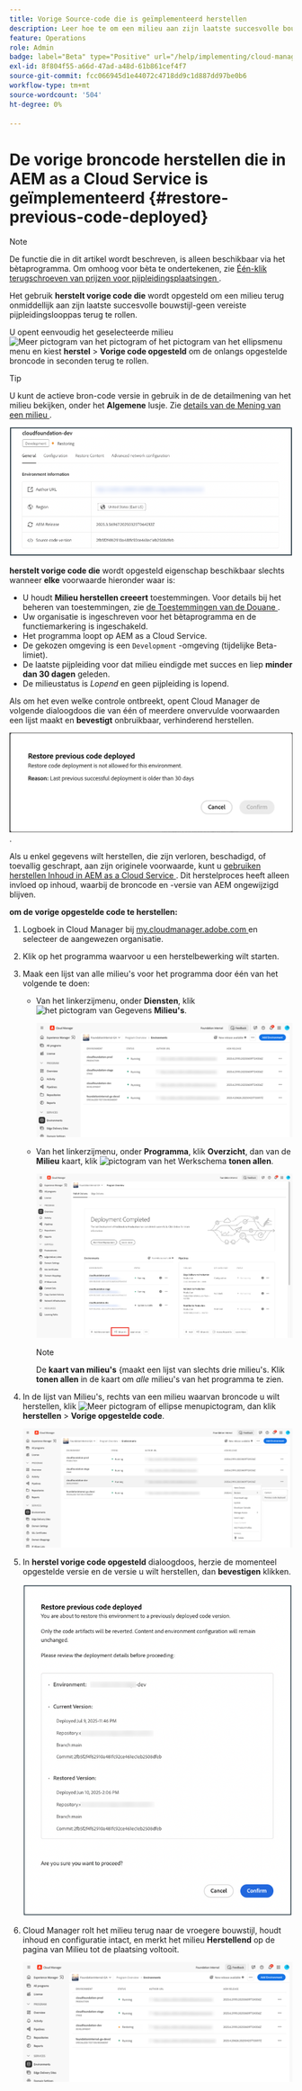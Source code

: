```yaml
---
title: Vorige Source-code die is geïmplementeerd herstellen
description: Leer hoe te om een milieu aan zijn laatste succesvolle bouw&amp te herstellen;ndash; geen vereiste pijpleiding.
feature: Operations
role: Admin
badge: label="Beta" type="Positive" url="/help/implementing/cloud-manager/release-notes/current.md#gitlab-bitbucket"
exl-id: 8f804f55-a66d-47ad-a48d-61b861cef4f7
source-git-commit: fcc066945d1e44072c4718dd9c1d887dd97be0b6
workflow-type: tm+mt
source-wordcount: '504'
ht-degree: 0%

---
```


# De vorige broncode herstellen die in AEM as a Cloud Service is geïmplementeerd {#restore-previous-code-deployed}

>[!NOTE]
>
>De functie die in dit artikel wordt beschreven, is alleen beschikbaar via het bètaprogramma. Om omhoog voor bèta te ondertekenen, zie [ Één-klik terugschroeven van prijzen voor pijpleidingsplaatsingen ](/help/implementing/cloud-manager/release-notes/current.md##one-click-rollback).

Het gebruik **herstelt vorige code die** wordt opgesteld om een milieu terug onmiddellijk aan zijn laatste succesvolle bouwstijl-geen vereiste pijpleidingslooppas terug te rollen.

U opent eenvoudig het geselecteerde milieu ![ Meer pictogram van het pictogram of het pictogram van het ellipsmenu ](https://spectrum.adobe.com/static/icons/workflow_18/Smock_More_18_N.svg) menu en kiest **herstel** > **Vorige code opgesteld** om de onlangs opgestelde broncode in seconden terug te rollen.

>[!TIP]
>
>U kunt de actieve bron-code versie in gebruik in de de detailmening van het milieu bekijken, onder het **Algemene** lusje. Zie [ details van de Mening van een milieu ](/help/implementing/cloud-manager/manage-environments.md#viewing-environment).
>
>![ de codeversie van Source in gebruik ](/help/operations/assets/environments-view-details-sourcecodeversion.png)

**herstelt vorige code die** wordt opgesteld eigenschap beschikbaar slechts wanneer **elke** voorwaarde hieronder waar is:

* U houdt **Milieu herstellen creeert** toestemmingen. Voor details bij het beheren van toestemmingen, zie [ de Toestemmingen van de Douane ](/help/implementing/cloud-manager/custom-permissions.md).
* Uw organisatie is ingeschreven voor het bètaprogramma en de functiemarkering is ingeschakeld.
* Het programma loopt op AEM as a Cloud Service.
* De gekozen omgeving is een `Development` -omgeving (tijdelijke Beta-limiet).
* De laatste pijpleiding voor dat milieu eindigde met succes en liep **minder dan 30 dagen** geleden.
* De milieustatus is *Lopend* en geen pijpleiding is lopend.

Als om het even welke controle ontbreekt, opent Cloud Manager de volgende dialoogdoos die van één of meerdere onvervulde voorwaarden een lijst maakt en **bevestigt** onbruikbaar, verhinderend herstellen.

![ herstel vorige code opgezette de mislukkingsdialoogdoos ](/help/operations/assets/restore-previous-code-deployment-not-allowed.png).

Als u enkel gegevens wilt herstellen, die zijn verloren, beschadigd, of toevallig geschrapt, aan zijn originele voorwaarde, kunt u [ gebruiken herstellen Inhoud in AEM as a Cloud Service ](/help/operations/restore.md). Dit herstelproces heeft alleen invloed op inhoud, waarbij de broncode en -versie van AEM ongewijzigd blijven.

**om de vorige opgestelde code te herstellen:**

1. Logboek in Cloud Manager bij [ my.cloudmanager.adobe.com ](https://my.cloudmanager.adobe.com/) en selecteer de aangewezen organisatie.

1. Klik op het programma waarvoor u een herstelbewerking wilt starten.

1. Maak een lijst van alle milieu&#39;s voor het programma door één van het volgende te doen:

   * Van het linkerzijmenu, onder **Diensten**, klik ![ het pictogram van Gegevens ](https://spectrum.adobe.com/static/icons/workflow_18/Smock_Data_18_N.svg) **Milieu&#39;s**.

     ![ Milieu&#39;s tabel ](assets/environments-1.png)

   * Van het linkerzijmenu, onder **Programma**, klik **Overzicht**, dan van de **Milieu** kaart, klik ![ pictogram van het Werkschema ](https://spectrum.adobe.com/static/icons/workflow_18/Smock_Workflow_18_N.svg) **tonen allen**.

     ![ toon alle optie ](assets/environments-2.png)

     >[!NOTE]
     >
     >De **kaart van milieu&#39;s** &lbrace;maakt een lijst van slechts drie milieu&#39;s. Klik **tonen allen** in de kaart om *alle* milieu&#39;s van het programma te zien.

1. In de lijst van Milieu&#39;s, rechts van een milieu waarvan broncode u wilt herstellen, klik ![ Meer pictogram of ellipse menupictogram ](https://spectrum.adobe.com/static/icons/workflow_18/Smock_More_18_N.svg), dan klik **herstellen** > **Vorige opgestelde code**.

   ![ herstelt vorige code die optie van het ellipsmenu wordt opgesteld ](/help/operations/assets/restore-previous-code-deployed-menu.png)

1. In **herstel vorige code opgesteld** dialoogdoos, herzie de momenteel opgestelde versie en de versie u wilt herstellen, dan **bevestigen** klikken.

   ![ herstel vorige code opgesteld dialoogdoos ](/help/operations/assets/restore-previous-code-deployed-dialogbox.png)

1. Cloud Manager rolt het milieu terug naar de vroegere bouwstijl, houdt inhoud en configuratie intact, en merkt het milieu **Herstellend** op de pagina van Milieu tot de plaatsing voltooit.

   ![ Herstellend activering ](/help/operations/assets/restore-previous-code-deployed-restoring.png)
